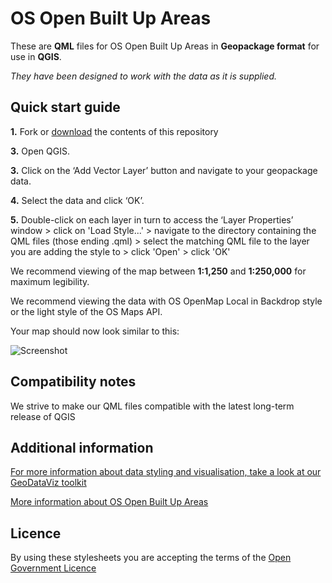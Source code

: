 # OS Open Built Up Areas

These are **QML** files for OS Open Built Up Areas in **Geopackage format** for use in **QGIS**.

*They have been designed to work with the data as it is supplied.*

## Quick start guide

**1.**  Fork or [download](https://github.com/OrdnanceSurvey/OS-Open-Built-Up-Areas-stylesheets/archive/master.zip) the contents of this repository

**3.**  Open QGIS.

**3.**  Click on the ‘Add Vector Layer’ button and navigate to your geopackage data.

**4.**  Select the data and click ‘OK’.

**5.**  Double-click on each layer in turn to access the ‘Layer Properties’ window > click on 'Load Style...' > navigate to the directory containing the QML files (those ending .qml) > select the matching QML file to the layer you are adding the style to > click 'Open' > click 'OK'


We recommend viewing of the map between **1:1,250** and **1:250,000** for maximum legibility.

We recommend viewing the data with OS OpenMap Local in Backdrop style or the light style of the OS Maps API.



Your map should now look similar to this: 

  ![Screenshot](https://github.com/OrdnanceSurvey/OS-Open-Built-Up-Areas-stylesheets/blob/933dcff39281355f1b9ff50c224151c5d5c42b8a/QGIS%20stylesheets%20(QML)/images/NonBuiltUpExtents.png "Screenshot of the Non Built Up Extents Layer of OS Open Built Up Areas dataset over the OS Maps API in light style")



## Compatibility notes

We strive to make our QML files compatible with the latest long-term release of QGIS

## Additional information

[For more information about data styling and visualisation, take a look at our GeoDataViz toolkit](https://github.com/OrdnanceSurvey/GeoDataViz-Toolkit)

[More information about OS Open Built Up Areas](https://www.ordnancesurvey.co.uk/business-government/products/os-open-built-up-areas)

## Licence

By using these stylesheets you are accepting the terms of the [Open Government Licence](http://www.nationalarchives.gov.uk/doc/open-government-licence/)

